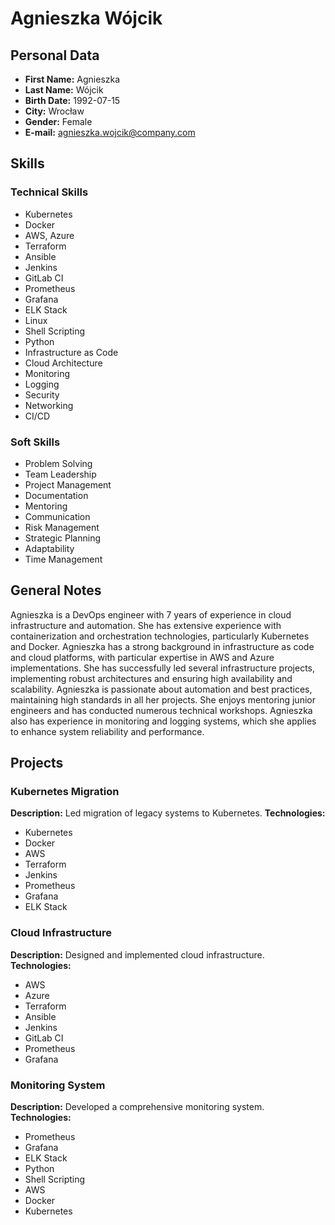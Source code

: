 # Agnieszka Wójcik

## Personal Data
- **First Name:** Agnieszka
- **Last Name:** Wójcik
- **Birth Date:** 1992-07-15
- **City:** Wrocław
- **Gender:** Female
- **E-mail:** agnieszka.wojcik@company.com

## Skills
### Technical Skills
- Kubernetes
- Docker
- AWS, Azure
- Terraform
- Ansible
- Jenkins
- GitLab CI
- Prometheus
- Grafana
- ELK Stack
- Linux
- Shell Scripting
- Python
- Infrastructure as Code
- Cloud Architecture
- Monitoring
- Logging
- Security
- Networking
- CI/CD

### Soft Skills
- Problem Solving
- Team Leadership
- Project Management
- Documentation
- Mentoring
- Communication
- Risk Management
- Strategic Planning
- Adaptability
- Time Management

## General Notes
Agnieszka is a DevOps engineer with 7 years of experience in cloud infrastructure and automation. She has extensive experience with containerization and orchestration technologies, particularly Kubernetes and Docker. Agnieszka has a strong background in infrastructure as code and cloud platforms, with particular expertise in AWS and Azure implementations. She has successfully led several infrastructure projects, implementing robust architectures and ensuring high availability and scalability. Agnieszka is passionate about automation and best practices, maintaining high standards in all her projects. She enjoys mentoring junior engineers and has conducted numerous technical workshops. Agnieszka also has experience in monitoring and logging systems, which she applies to enhance system reliability and performance.

## Projects
### Kubernetes Migration
**Description:** Led migration of legacy systems to Kubernetes.
**Technologies:**
- Kubernetes
- Docker
- AWS
- Terraform
- Jenkins
- Prometheus
- Grafana
- ELK Stack

### Cloud Infrastructure
**Description:** Designed and implemented cloud infrastructure.
**Technologies:**
- AWS
- Azure
- Terraform
- Ansible
- Jenkins
- GitLab CI
- Prometheus
- Grafana

### Monitoring System
**Description:** Developed a comprehensive monitoring system.
**Technologies:**
- Prometheus
- Grafana
- ELK Stack
- Python
- Shell Scripting
- AWS
- Docker
- Kubernetes 